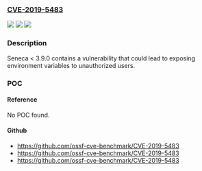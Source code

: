 ### [CVE-2019-5483](https://cve.mitre.org/cgi-bin/cvename.cgi?name=CVE-2019-5483)
![](https://img.shields.io/static/v1?label=Product&message=seneca&color=blue)
![](https://img.shields.io/static/v1?label=Version&message=n%2Fa&color=blue)
![](https://img.shields.io/static/v1?label=Vulnerability&message=Information%20Exposure%20Through%20an%20Error%20Message%20(CWE-209)&color=brighgreen)

### Description

Seneca < 3.9.0 contains a vulnerability that could lead to exposing environment variables to unauthorized users.

### POC

#### Reference
No POC found.

#### Github
- https://github.com/ossf-cve-benchmark/CVE-2019-5483
- https://github.com/ossf-cve-benchmark/CVE-2019-5483
- https://github.com/ossf-cve-benchmark/CVE-2019-5483

